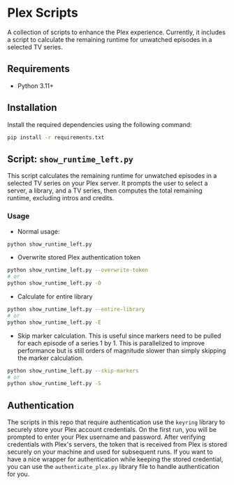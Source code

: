 # Plex Scripts

A collection of scripts to enhance the Plex experience. Currently, it includes a script to calculate the remaining runtime for unwatched episodes in a selected TV series.

## Requirements

- Python 3.11+

## Installation

Install the required dependencies using the following command:

```bash
pip install -r requirements.txt
```

## Script: `show_runtime_left.py`
This script calculates the remaining runtime for unwatched episodes in a selected TV series on your Plex server. 
It prompts the user to select a server, a library, and a TV series, then computes the total remaining runtime, 
excluding intros and credits.

### Usage
* Normal usage:
```bash
python show_runtime_left.py
```

* Overwrite stored Plex authentication token
```bash
python show_runtime_left.py --overwrite-token 
# or 
python show_runtime_left.py -O
```

* Calculate for entire library
```bash
python show_runtime_left.py --entire-library
# or
python show_runtime_left.py -E
```

* Skip marker calculation. This is useful since markers need to be pulled for each episode of a series 1 by 1. This is parallelized to improve performance but is still orders of magnitude slower than simply skipping the marker calculation.
```bash
python show_runtime_left.py --skip-markers
# or
python show_runtime_left.py -S
```

## Authentication
The scripts in this repo that require authentication use the `keyring` library to securely store your Plex account credentials. 
On the first run, you will be prompted to enter your Plex username and password.  After verifying credentials with Plex's servers,
the token that is received from Plex is stored securely on your machine and used for subsequent runs. If you want to have a nice wrapper
for authentication while keeping the stored credential, you can use the `authenticate_plex.py` library file to handle authentication for you.

